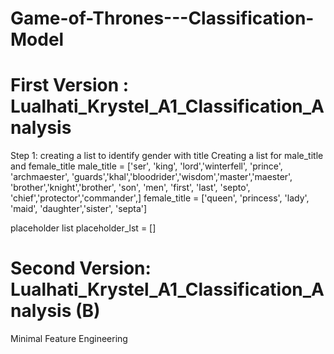 # Game-of-Thrones---Classification-Model
# First Version : Lualhati_Krystel_A1_Classification_Analysis
Step 1: creating a list to identify gender with title
Creating a list for male_title and female_title
male_title = ['ser', 'king', 'lord','winterfell', 'prince', 'archmaester',
              'guards','khal','bloodrider','wisdom','master','maester',
              'brother','knight','brother', 'son', 'men', 
              'first', 'last', 'septo', 'chief','protector','commander',]
female_title  = ['queen', 'princess', 'lady', 'maid', 'daughter','sister',
                'septa']

placeholder list
placeholder_lst = []



# Second Version: Lualhati_Krystel_A1_Classification_Analysis (B)
Minimal Feature Engineering 
